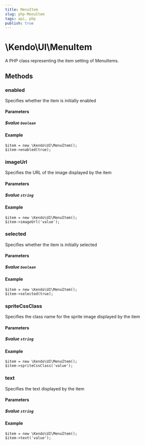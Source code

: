 ```yaml
---
title: MenuItem
slug: php-MenuItem
tags: api, php
publish: true
---
```


# \Kendo\UI\MenuItem

A PHP class representing the item setting of MenuItems.


## Methods

### enabled
Specifies whether the item is initially enabled
#### Parameters

##### $value `boolean`



#### Example 
    $item = new \Kendo\UI\MenuItem();
    $item->enabled(true);

### imageUrl
Specifies the URL of the image displayed by the item
#### Parameters

##### $value `string`



#### Example 
    $item = new \Kendo\UI\MenuItem();
    $item->imageUrl('value');

### selected
Specifies whether the item is initially selected
#### Parameters

##### $value `boolean`



#### Example 
    $item = new \Kendo\UI\MenuItem();
    $item->selected(true);

### spriteCssClass
Specifies the class name for the sprite image displayed by the item
#### Parameters

##### $value `string`



#### Example 
    $item = new \Kendo\UI\MenuItem();
    $item->spriteCssClass('value');

### text
Specifies the text displayed by the item
#### Parameters

##### $value `string`



#### Example 
    $item = new \Kendo\UI\MenuItem();
    $item->text('value');

